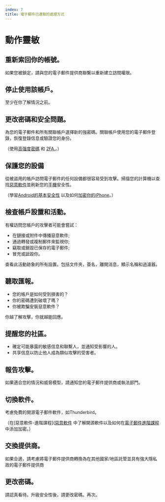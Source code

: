 ```yaml
---
index: 7
title: 電子郵件已遭駭的處理方式
---
```

# 動作靈敏

## 重新索回你的帳號。

如果您被鎖定，請與您的電子郵件提供商聯繫以重新建立訪問權限。

## 停止使用該帳戶。

至少在你了解情況之前。

## 更改密碼和安全問題。

為您的電子郵件和所有關聯帳戶選擇新的強密碼。關聯帳戶使用您的電子郵件登錄，恢復登錄信息或驗證您的身份。

（使用[高强度密碼](umbrella://information/passwords/beginner) 和 [2FA.](umbrella://information/passwords/advanced)。）

## 保護您的設備

從被盜用的帳戶訪問電子郵件的任何設備都很容易受到攻擊。掃描您的計算機以查找[惡意軟件](umbrella://information/malware/beginner)並刷新您的[手機](umbrella://communications/mobile-phones/beginner)安全性。

（學習[Android的基本安全性](umbrella://tools/other/s_android.md) 以及如何[加密你的iPhone](umbrella://tools/encryption/s_encrypt-your-iphone.md)。）

## 檢查帳戶設置和活動。

有權訪問您帳戶的攻擊者可能會嘗試：

*   在鏈接或附件中傳播惡意軟件;
*   通過轉發或複制郵件來監視你;
*   竊取或銷毀已保存的電子郵件;
*   冒充或詆毀你。

查看此活動跡象的所有設置。包括文件夾，簽名，離開消息，顯示名稱和過濾器。

## 聽取匯報。

*   您的帳戶是如何受到損害的？
*   你的密碼遭到破壞了嗎？
*   你被欺騙安裝惡意軟件？

你越了解攻擊，你就越能回應。

## 提醒您的社區。

*   確定可能暴露的敏感信息和聯繫人，並通知受影響的人。
*   共享信息以防止他人成為類似攻擊的受害者。

## 報告攻擊。

如果適合您的情況和威脅模型，請通知您的電子郵件提供商或執法部門。

## 切換軟件。

考慮免費的開源電子郵件軟件，如Thunderbird。

（在[惡意軟件-進階課程]([惡意軟件](umbrella://information/malware/advanced) 中了解開源軟件以及如何在[電子郵件進階課程](umbrella://communications/email/advanced)中添加加密。）

## 交換提供商。

如果合適，請考慮將電子郵件提供商轉換為在其他國家/地區託管並具有強大隱私政的電子郵件提供商

## 更改密碼。

請認真看待。升級安全性後，請更改密碼。再次。